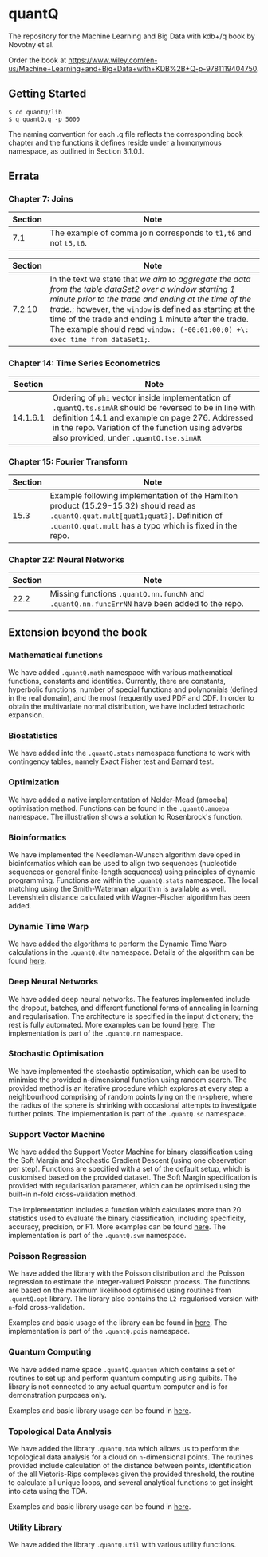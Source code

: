 # quantQ

The repository for the Machine Learning and Big Data with kdb+/q book by Novotny et al.

Order the book at https://www.wiley.com/en-us/Machine+Learning+and+Big+Data+with+KDB%2B+Q-p-9781119404750.

## Getting Started

```
$ cd quantQ/lib
$ q quantQ.q -p 5000
```

The naming convention for each .q file reflects the corresponding book chapter and the functions it defines reside under a homonymous namespace, as outlined in Section 3.1.0.1.

## Errata

### Chapter 7: Joins

| Section       | Note                
| ------------- |--------------------
| 7.1           | The example of comma join corresponds to ```t1,t6``` and not ```t5,t6```.


| Section       | Note                
| ------------- |--------------------
| 7.2.10        | In the text we state that *we aim to aggregate the data from the table dataSet2 over a window starting 1 minute prior to the trade and ending at the time of the trade.*; however, the ```window``` is defined as starting at the time of the trade and ending 1 minute after the trade. The example should read ```window: (-00:01:00;0) +\: exec time from dataSet1;```.

### Chapter 14: Time Series Econometrics

| Section       | Note                
| ------------- |--------------------
| 14.1.6.1      | Ordering of ```phi``` vector inside implementation of  ```.quantQ.ts.simAR``` should be reversed to be in line with definition 14.1 and example on page 276. Addressed in the repo. Variation of the function using adverbs also provided, under ```.quantQ.tse.simAR```


### Chapter 15: Fourier Transform

| Section       | Note                
| ------------- |--------------------
| 15.3          | Example following implementation of the Hamilton product (15.29-15.32) should read as ```.quantQ.quat.mult[quat1;quat3]```. Definition of ```.quantQ.quat.mult``` has a typo which is fixed in the repo.    


### Chapter 22: Neural Networks

| Section       | Note                
| ------------- |--------------------
| 22.2          | Missing functions ```.quantQ.nn.funcNN``` and ```.quantQ.nn.funcErrNN``` have been added to the repo.

## Extension beyond the book

### Mathematical functions

We have added ```.quantQ.math``` namespace with various mathematical functions, constants and identities. Currently, there are constants, hyperbolic functions, number of special functions and polynomials (defined in the real domain), and the most frequently used PDF and CDF. In order to obtain the multivariate normal distribution, we have included tetrachoric expansion.

### Biostatistics

We have added into the ```.quantQ.stats``` namespace functions to work with contingency tables, namely Exact Fisher test and Barnard test.

### Optimization

We have added a native implementation of Nelder-Mead (amoeba) optimisation method. Functions can be found in the ```.quantQ.amoeba``` namespace. The illustration shows a solution to Rosenbrock's function.  

### Bioinformatics

We have implemented the Needleman-Wunsch algorithm developed in bioinformatics which can be used to align two sequences (nucleotide sequences or general finite-length sequences) using principles of dynamic programming. Functions are within the ```.quantQ.stats``` namespace. The local matching using the Smith-Waterman algorithm is available as well. Levenshtein distance calculated with Wagner-Fischer algorithm has been added.

### Dynamic Time Warp

We have added the algorithms to perform the Dynamic Time Warp calculations in the ```.quantQ.dtw``` namespace. Details of the algorithm can be found [here](data/dtw_intro.pdf).

### Deep Neural Networks

We have added deep neural networks. The features implemented include the dropout, batches, and different functional forms of annealing in learning and regularisation. The architecture is specified in the input dictionary; the rest is fully automated. More examples can be found [here](quantQ_nn_deep.md). The implementation is part of the ```.quantQ.nn``` namespace.

### Stochastic Optimisation

We have implemented the stochastic optimisation, which can be used to minimise the provided n-dimensional function using random search. The provided method is an iterative procedure which explores at every step a neighbourhood comprising of random points lying on the n-sphere, where the radius of the sphere is shrinking with occasional attempts to investigate further points. The implementation is part of the ```.quantQ.so```  namespace.

### Support Vector Machine

We have added the Support Vector Machine for binary classification using the Soft Margin and Stochastic Gradient Descent (using one observation per step). Functions are specified with a set of the default setup, which is customised based on the provided dataset. The Soft Margin specification is provided with regularisation parameter, which can be optimised using the built-in n-fold cross-validation method.

The implementation includes a function which calculates more than 20 statistics used to evaluate the binary classification, including specificity, accuracy, precision, or F1. More examples can be found [here](quantQ_svm.md). The implementation is part of the ```.quantQ.svm``` namespace.

### Poisson Regression

We have added the library with the Poisson distribution and the Poisson regression to estimate the integer-valued Poisson process. The functions are based on the maximum likelihood optimised using routines from ```.quantQ.opt``` library. The library also contains the ```L2```-regularised version with ```n```-fold cross-validation.

Examples and basic usage of the library can be found in [here](quantQ_pois.md). The implementation is part of the ```.quantQ.pois``` namespace.


### Quantum Computing

We have added name space ```.quantQ.quantum``` which contains a set of routines to set up and perform quantum computing using quibits. The library is not connected to any actual quantum computer and is for demonstration purposes only.

Examples and basic library usage can be found in [here](quantQ_quantum.md).

### Topological Data Analysis

We have added the library ```.quantQ.tda``` which allows us to perform the topological data analysis for a cloud on ```n```-dimensional points. The routines provided include calculation of the distance between points, identification of the all Vietoris-Rips complexes given the provided threshold, the routine to calculate all unique loops, and several analytical functions to get insight into data using the TDA. 

Examples and basic library usage can be found in [here](quantQ_tda.md).

### Utility Library

We have added the library ```.quantQ.util``` with various utility functions.
